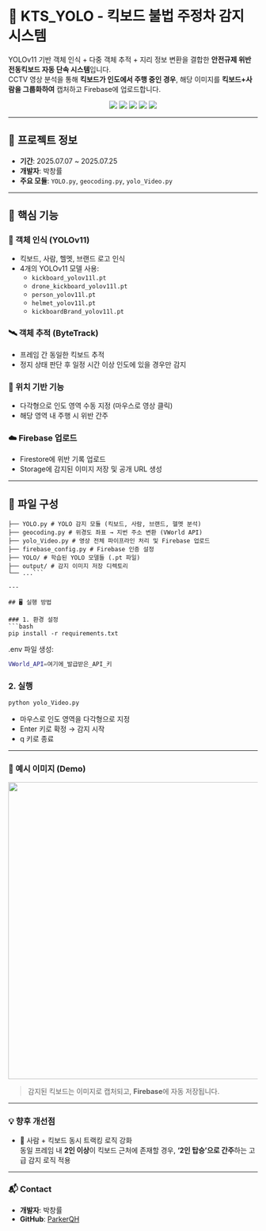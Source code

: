 # 🛵 KTS_YOLO - 킥보드 불법 주정차 감지 시스템

YOLOv11 기반 객체 인식 + 다중 객체 추적 + 지리 정보 변환을 결합한 **안전규제 위반 전동킥보드 자동 단속 시스템**입니다.  
CCTV 영상 분석을 통해 **킥보드가 인도에서 주행 중인 경우**, 해당 이미지를 **킥보드+사람을 그룹화하여** 캡처하고 Firebase에 업로드합니다.

<p align="center">
  <img src="https://img.shields.io/badge/Python-3.12-blue?logo=python"/>
  <img src="https://img.shields.io/badge/YOLOv11-ObjectDetection-red"/>
  <img src="https://img.shields.io/badge/ByteTrack-MultiObjectTracking-green"/>
  <img src="https://img.shields.io/badge/Firebase-Upload-yellow"/>
  <img src="https://img.shields.io/badge/Status-Completed-brightgreen"/>
</p>

---

## 📅 프로젝트 정보

- **기간**: 2025.07.07 ~ 2025.07.25
- **개발자**: 박창률
- **주요 모듈**: `YOLO.py`, `geocoding.py`, `yolo_Video.py`

---

## 📌 핵심 기능

### 🧠 객체 인식 (YOLOv11)
- 킥보드, 사람, 헬멧, 브랜드 로고 인식
- 4개의 YOLOv11 모델 사용:
  - `kickboard_yolov11l.pt`
  - `drone_kickboard_yolov11l.pt`
  - `person_yolov11l.pt`
  - `helmet_yolov11l.pt`
  - `kickboardBrand_yolov11l.pt`

### 🛰️ 객체 추적 (ByteTrack)
- 프레임 간 동일한 킥보드 추적
- 정지 상태 판단 후 일정 시간 이상 인도에 있을 경우만 감지

### 📍 위치 기반 기능
- 다각형으로 인도 영역 수동 지정 (마우스로 영상 클릭)
- 해당 영역 내 주행 시 위반 간주

### ☁️ Firebase 업로드
- Firestore에 위반 기록 업로드
- Storage에 감지된 이미지 저장 및 공개 URL 생성

---

## 📂 파일 구성

```KTS_YOLO/
├── YOLO.py # YOLO 감지 모듈 (킥보드, 사람, 브랜드, 헬멧 분석)
├── geocoding.py # 위경도 좌표 → 지번 주소 변환 (VWorld API)
├── yolo_Video.py # 영상 전체 파이프라인 처리 및 Firebase 업로드
├── firebase_config.py # Firebase 인증 설정
├── YOLO/ # 학습된 YOLO 모델들 (.pt 파일)
├── output/ # 감지 이미지 저장 디렉토리
└── ...```

---

## 🖥 실행 방법

### 1. 환경 설정
```bash
pip install -r requirements.txt
```
.env 파일 생성:
```bash
VWorld_API=여기에_발급받은_API_키
```
### 2. 실행
```bash
python yolo_Video.py
```
- 마우스로 인도 영역을 다각형으로 지정
- Enter 키로 확정 → 감지 시작
- q 키로 종료

---

### 📸 예시 이미지 (Demo)

<p align="center">
  <img src="https://github.com/user-attachments/assets/67728b33-06aa-48bb-af19-6b7428145fbc" width="600"/>
</p>

> 감지된 킥보드는 이미지로 캡처되고, **Firebase**에 자동 저장됩니다.

---

### 💡 향후 개선점

- 🛴 사람 + 킥보드 동시 트랙킹 로직 강화  
  동일 프레임 내 **2인 이상**이 킥보드 근처에 존재할 경우, **‘2인 탑승’으로 간주**하는 고급 감지 로직 적용

---

### 📬 Contact

- **개발자**: 박창률  
- **GitHub**: [ParkerQH](https://github.com/ParkerQH)
